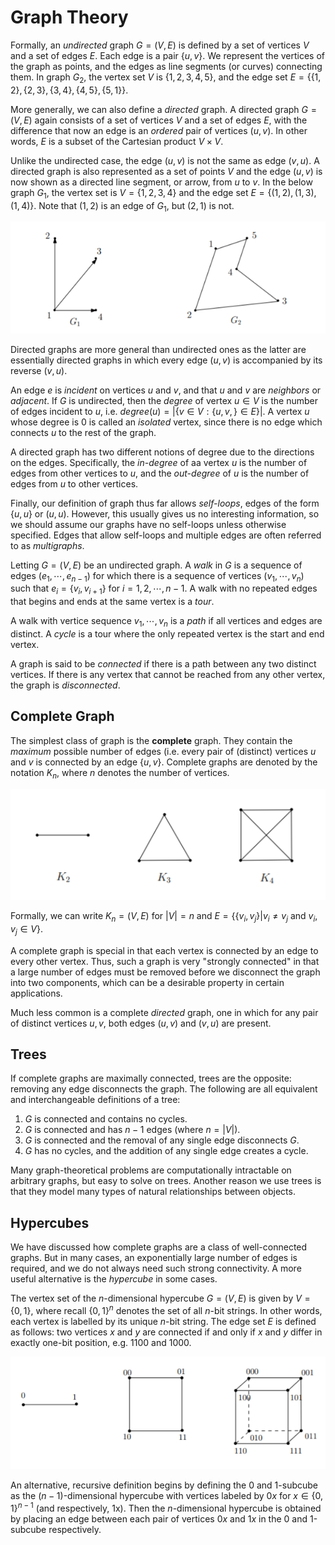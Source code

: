 # Graph Theory

Formally, an *undirected* graph $G=(V,E)$ is defined by a set of vertices $V$
and a set of edges $E$. Each edge is a pair $\{u,v\}$. We represent the vertices 
of the graph as points, and the edges as line segments (or curves) connecting
them. In graph $G_2$, the vertex set $V$ is $\{1,2,3,4,5\}$, and the edge set
$E = \{\{1,2\},\{2,3\},\{3,4\},\{4,5\},\{5,1\}\}$. 

More generally, we can also define a *directed* graph. A directed graph
$G=(V,E)$ again consists of a set of vertices $V$ and a set of edges $E$, with
the difference that now an edge is an *ordered* pair of vertices $(u,v)$. In
other words, $E$ is a subset of the Cartesian product $V\times V$. 

Unlike the undirected case, the edge $(u,v)$ is not the same as edge $(v,u)$.
A directed graph is also represented as a set of points $V$ and the edge $(u,v)$
is now shown as a directed line segment, or arrow, from $u$ to $v$. In the below
graph $G_1$, the vertex set is $V=\{1,2,3,4\}$ and the edge set $E=\{(1,2),(1,3)
,(1,4)\}$. Note that $(1,2)$ is an edge of $G_1$, but $(2,1)$ is not.

![Figure 1](grph.png)

Directed graphs are more general than undirected ones as the latter are
essentially directed graphs in which every edge $(u,v)$ is accompanied by its
reverse $(v,u)$.

An edge $e$ is *incident* on vertices $u$ and $v$, and that $u$ and $v$ are
*neighbors* or *adjacent*. If $G$ is undirected, then the *degree* of vertex
$u\in V$ is the number of edges incident to $u$, i.e. $degree(u)=|\{v\in V:
\{u,v,\}\in E\}|$. A vertex $u$ whose degree is 0 is called an *isolated*
vertex, since there is no edge which connects $u$ to the rest of the graph.

A directed graph has two different notions of degree due to the directions on
the edges. Specifically, the *in-degree* of aa vertex $u$ is the number of edges
from other vertices to $u$, and the *out-degree* of $u$ is the number of edges
from $u$ to other vertices.

Finally, our definition of graph thus far allows *self-loops*, edges of the form
$\{u,u\}$ or $(u,u)$. However, this usually gives us no interesting information,
so we should assume our graphs have no self-loops unless otherwise specified.
Edges that allow self-loops and multiple edges are often referred to as
*multigraphs*.

Letting $G=(V,E)$ be an undirected graph. A *walk* in $G$ is a sequence of
edges $(e_1,\cdots,e_{n-1})$ for which there is a sequence of vertices $(v_1,
\cdots,v_n)$ such that $e_i=\{v_i,v_{i+1}\}$ for $i=1,2,\cdots,n-1$. A walk
with no repeated edges that begins and ends at the same vertex is a *tour*.

A walk with vertice sequence $v_1,\cdots,v_n$ is a *path* if all vertices and
edges are distinct. A *cycle* is a tour where the only repeated vertex is the
start and end vertex.

A graph is said to be *connected* if there is a path between any two distinct
vertices. If there is any vertex that cannot be reached from any other vertex,
the graph is *disconnected*.

## Complete Graph
The simplest class of graph is the **complete** graph. They contain the
*maximum* possible number of edges (i.e. every pair of (distinct) vertices $u$
and $v$ is connected by an edge $\{u,v\}$. Complete graphs are denoted by the
notation $K_n$, where $n$ denotes the number of vertices.

![Figure 2](kgrph.png)

Formally, we can write $K_n=(V,E)$ for $|V|=n$ and $E=\{\{v_i,v_j\}|v_i\not =
v_j\text{ and }v_i, v_j\in V\}$.

A complete graph is special in that each vertex is connected by an edge to every
other vertex. Thus, such a graph is very "strongly connected" in that a large
number of edges must be removed before we disconnect the graph into two
components, which can be a desirable property in certain applications. 

Much less common is a complete *directed* graph, one in which for any pair of
distinct vertices $u,v$, both edges $(u,v)$ and $(v,u)$ are present.

## Trees
If complete graphs are maximally connected, trees are the opposite: removing any
edge disconnects the graph. The following are all equivalent and interchangeable
definitions of a tree:

1. $G$ is connected and contains no cycles.
2. $G$ is connected and has $n-1$ edges (where $n=|V|$).
3. $G$ is connected and the removal of any single edge disconnects $G$.
4. $G$ has no cycles, and the addition of any single edge creates a cycle.

Many graph-theoretical problems are computationally intractable on arbitrary
graphs, but easy to solve on trees. Another reason we use trees is that they
model many types of natural relationships between objects.

## Hypercubes
We have discussed how complete graphs are a class of well-connected graphs. But
in many cases, an exponentially large number of edges is required, and we do not
always need such strong connectivity. A more useful alternative is the
*hypercube* in some cases.

The vertex set of the $n$-dimensional hypercube $G=(V,E)$ is given by
$V=\{0,1\}$, where recall $\{0,1\}^n$ denotes the set of all $n$-bit strings. 
In other words, each vertex is labelled by its unique $n$-bit string. The edge
set $E$ is defined as follows: two vertices $x$ and $y$ are connected if and
only if $x$ and $y$ differ in exactly one-bit position, e.g. $1100$ and $1000$.

![Figure 3](hgrph.png)

An alternative, recursive definition begins by defining the $0$ and $1$-subcube
as the $(n-1)$-dimensional hypercube with vertices labeled by $0x$ for $x\in\{
0,1\}^{n-1}$ (and respectively, 1x). Then the $n$-dimensional hypercube is
obtained by placing an edge between each pair of vertices $0x$ and $1x$ in the 0
and 1-subcube respectively.